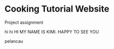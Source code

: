 # Cooking Tutorial Website

Project assignment

hi hi
HI MY NAME IS KIMI. HAPPY TO SEE YOU

pelancau
